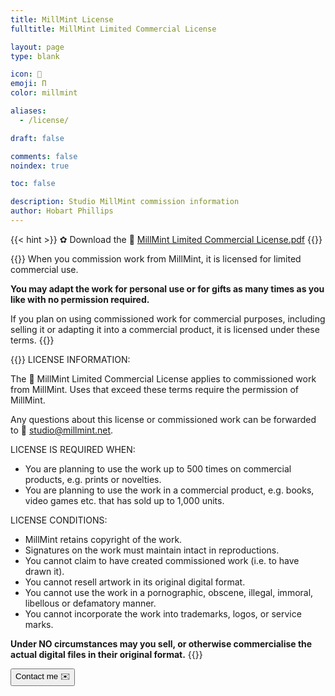 ```yaml
---
title: MillMint License
fulltitle: MillMint Limited Commercial License

layout: page
type: blank

icon: 📄
emoji: Π
color: millmint

aliases:
  - /license/

draft: false

comments: false
noindex: true

toc: false

description: Studio MillMint commission information
author: Hobart Phillips
---
```

{{< hint >}}
✿ Download the <span class="smallicon">📄</span> [MillMint Limited Commercial License.pdf](/files/MillMint%20Limited%20Commercial%20License.pdf)
{{</hint>}}

{{<hint panel>}}
When you commission work from MillMint, it is licensed for limited commercial use.

**You may adapt the work for personal use or for gifts as many times as you like with no permission required.**

If you plan on using commissioned work for commercial purposes, including selling it or adapting it into a commercial product, it is licensed under these terms.
{{</hint>}}

{{<hint panel>}}
LICENSE INFORMATION:

The <span class="smallicon">📄</span> MillMint Limited Commercial License applies to commissioned work from MillMint. Uses that exceed these terms require the permission of MillMint.

Any questions about this license or commissioned work can be forwarded to <span class="smallicon">📧</span> studio@millmint.net.

LICENSE IS REQUIRED WHEN:

* You are planning to use the work up to 500 times on commercial products, e.g. prints or novelties.
* You are planning to use the work in a commercial product, e.g. books, video games etc. that has sold up to 1,000 units.

LICENSE CONDITIONS:

* MillMint retains copyright of the work.
* Signatures on the work must maintain intact in reproductions.
* You cannot claim to have created commissioned work (i.e. to have drawn it).
* You cannot resell artwork in its original digital format.
* You cannot use the work in a pornographic, obscene, illegal, immoral, libellous or defamatory manner.
* You cannot incorporate the work into trademarks, logos, or service marks.

**Under NO circumstances may you sell, or otherwise commercialise the actual digital files in their original format.**
{{</hint>}}

<button href="mailto:studio@millmint.net">Contact me <span class="smallicon">✉️</span></button>